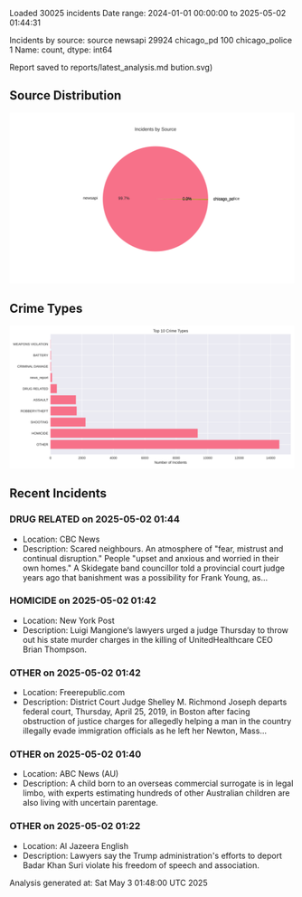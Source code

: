 
Loaded 30025 incidents
Date range: 2024-01-01 00:00:00 to 2025-05-02 01:44:31

Incidents by source:
source
newsapi           29924
chicago_pd          100
chicago_police        1
Name: count, dtype: int64

Report saved to reports/latest_analysis.md
bution.svg)

## Source Distribution
![Source Distribution](images/source_distribution.svg)

## Crime Types
![Crime Types](images/crime_types.svg)

## Recent Incidents

### DRUG RELATED on 2025-05-02 01:44
- Location: CBC News
- Description: Scared neighbours. An atmosphere of "fear, mistrust and continual disruption." People "upset and anxious and worried in their own homes." A Skidegate band councillor told a provincial court judge years ago that banishment was a possibility for Frank Young, as…


### HOMICIDE on 2025-05-02 01:42
- Location: New York Post
- Description: Luigi Mangione‘s lawyers urged a judge Thursday to throw out his state murder charges in the killing of UnitedHealthcare CEO Brian Thompson.


### OTHER on 2025-05-02 01:42
- Location: Freerepublic.com
- Description: District Court Judge Shelley M. Richmond Joseph departs federal court, Thursday, April 25, 2019, in Boston after facing obstruction of justice charges for allegedly helping a man in the country illegally evade immigration officials as he left her Newton, Mass…


### OTHER on 2025-05-02 01:40
- Location: ABC News (AU)
- Description: A child born to an overseas commercial surrogate is in legal limbo, with experts estimating hundreds of other Australian children are also living with uncertain parentage.


### OTHER on 2025-05-02 01:22
- Location: Al Jazeera English
- Description: Lawyers say the Trump administration's efforts to deport Badar Khan Suri violate his freedom of speech and association.

Analysis generated at: Sat May  3 01:48:00 UTC 2025
